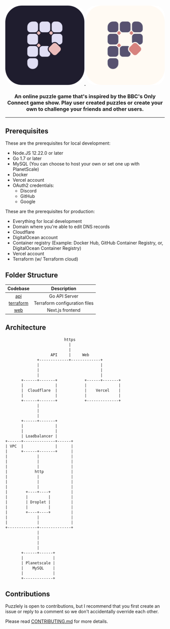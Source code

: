 <a href="https://www.puzzlely.io?utm_source=Github&utm_medium=social">
 <p align="center" >
  <img height=250 style="border-radius: 30px;" src="https://raw.githubusercontent.com/RagOfJoes/puzzlely/development/web/public/dark/android-chrome-512x512.png" />
  <img height=250 style="border-radius: 30px;" src="https://raw.githubusercontent.com/RagOfJoes/puzzlely/development/web/public/light/android-chrome-512x512.png" />
  </p>
</a>
<h3 align="center">
  <strong>An online puzzle game that's inspired by the BBC's Only Connect game show. Play user created puzzles or create your own to challenge your friends and other users.</strong>
</h3>

---

## Prerequisites

These are the prerequisites for local development:

- Node.JS 12.22.0 or later
- Go 1.7 or later
- MySQL (You can choose to host your own or set one up with PlanetScale)
- Docker
- Vercel account
- OAuth2 credentials:
  - Discord
  - GitHub
  - Google

These are the prerequisites for production:

- Everything for local development
- Domain where you're able to edit DNS records
- Cloudflare
- DigitalOcean account
- Container registry (Example: Docker Hub, GitHub Container Registry, or, DigitalOcean Container Registry)
- Vercel account
- Terraform (w/ Terraform cloud)

## Folder Structure

|        Codebase         |           Description           |
| :---------------------: | :-----------------------------: |
| [api](api)              |           Go API Server         |
| [terraform](terraform)  |  Terraform configuration files  |
| [web](web)              |          Next.js frontend       |

## Architecture

```
                          https
                            |
                            |
                    API     |     Web
              +-------------+-------------+
              |                           |
              |                           |
              |                           |
       +------+-------+            +------+-------+
       |              |            |              |
       |  Cloudflare  |            |    Vercel    |
       |              |            |              |
       +------+-------+            +--------------+
              |
              |
              |
       +------+-------+
       |              |
       |              |
       | Loadbalancer |
+------+--------------+------+
| VPC  |              |      |
|      +------+-------+      |
|             |              |
|             |              |
|             |              |
|            http            |
|             |              |
|             |              |
|             |              |
|        +----+----+         |
|        |         |         |
|        | Droplet |         |
|        |         |         |
|        +----+----+         |
|             |              |
|             |              |
+-------------+--------------+
              |
              |
              |
              |
       +------+------+
       |             |
       | Planetscale |
       |    MySQL    |
       |             |
       +-------------+
```

## Contributions

Puzzlely is open to contributions, but I recommend that you first create an issue or reply to a comment so we don't accidentally override each other.

Please read [CONTRIBUTING.md](CONTRIBUTING.md) for more details.
